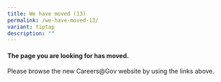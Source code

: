 ```yaml
---
title: We have moved (13)
permalink: /we-have-moved-13/
variant: tiptap
description: ""
---
```

<h4>The page you are looking for has moved.</h4>
<p>Please browse the new Careers@Gov website by using the links above.</p>